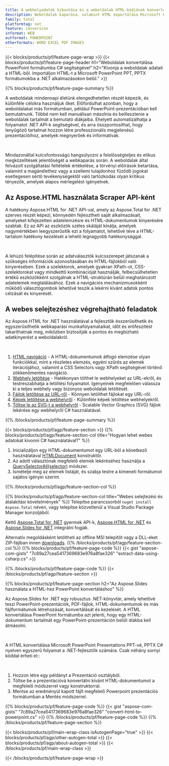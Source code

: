 ```yaml
---
title: A webhelyadatok kibontása és a weboldalak HTML-kódjának konvertálása PowerPoint formátumba a C# használatával
description: Weboldalak kaparása, valamint HTML exportálása Microsoft Powerpoint Presentationsbe a .NET alkalmazásokon belül
family: total
platformtag: net
feature: conversion
informat: WEB
outformat: POWERPOINT
otherformats: WORD EXCEL PDF IMAGES
---
```

{{< blocks/products/pf/feature-page-wrap >}}
{{< blocks/products/pf/feature-page-header h1="Weboldalak konvertálása PowerPoint formátumba C# segítségével" h2="Kivonja a weboldalak adatait a HTML-ből. Importáljon HTML-t a Microsoft PowerPoint PPT, PPTX formátumokba a .NET alkalmazásokon belül." >}}

{{% blocks/products/pf/feature-page-summary %}}

<p>A weboldalak mindennapi életünk elengedhetetlen részét képezik, és különféle célokra használjuk őket. Előfordulhat azonban, hogy a weboldalakat más formátumban, például PowerPoint-prezentációban kell bemutatnunk. Többé nem kell manuálisan másolnia és beillesztenie a weboldalak tartalmát a bemutató diákjaiba. Ehelyett automatizálhatja a folyamatot .NET API-k segítségével, és arra összpontosíthat, hogy lenyűgöző tartalmat hozzon létre professzionális megjelenésű prezentációihoz, amelyek megnyerőek és informatívak.</p><br />

<p>Mindazonáltal kulcsfontosságú hangsúlyozni a felelősségteljes és etikus megközelítések jelentőségét a webkaparás során. A weboldalak által felvázolt szolgáltatási feltételek értékelése, a törvényi előírások betartása, valamint a magánélethez vagy a szellemi tulajdonhoz fűződő jogokat esetlegesen sértő tevékenységektől való tartózkodás olyan kritikus tényezők, amelyek alapos mérlegelést igényelnek.</p>

<h2 class="heading-border">Az Aspose.HTML használata Scraper API-ként</h2>

<p>A hatékony Aspose.HTML for .NET API-val, amely az Aspose.Total for .NET szerves részét képezi, könnyedén fejlesztheti saját alkalmazásait, amelyeket kifejezetten adatelemzésre és HTML-dokumentumok kinyerésére szabtak. Ez az API az eszközök széles skáláját kínálja, amelyek nagymértékben leegyszerűsítik ezt a folyamatot, lehetővé téve a HTML-tartalom hatékony kezelését a lehető legnagyobb hatékonysággal.</p><br />

<p>
A lehúzó felépítése során az adatválasztók kulcsszerepet játszanak a szükséges információk azonosításában és HTML-fájlokból való kinyerésében. Ezek a szelektorok, amelyek gyakran XPath-ot, CSS-szelektorokat vagy mindkettő kombinációját használják, felbecsülhetetlen értékű eszközökként szolgálnak a HTML-struktúrán belüli meghatározott adatelemek megtalálásához. Ezek a navigációs mechanizmusokként működő választógombok lehetővé teszik a lekérni kívánt adatok pontos célzását és kinyerését.</p>

<h2 class="heading-border">A webes selejtezéshez végrehajtható feladatok</h2>

<p>Az Aspose.HTML for .NET használatával a fejlesztők ésszerűsíthetik és egyszerűsíthetik webkaparási munkafolyamataikat, időt és erőfeszítést takaríthatnak meg, miközben biztosítják a pontos és megbízható adatkinyerést a weboldalakról.</p><br />

1. [HTML navigáció](https://docs.aspose.com/html/net/html-navigation/) - A HTML-dokumentumok átfogó elemzése olyan funkciókkal, mint a részletes elemzés, egyéni szűrés az elemek iterációjához, valamint a CSS Selectors vagy XPath segítségével történő zökkenőmentes navigáció.
2. [Webhely letöltése](https://docs.aspose.com/html/net/download-website/) -  Hatékonyan tölthet le webhelyeket az URL-ekről, és testreszabhatja a letöltési folyamatot. Igényeinek megfelelően válassza ki a teljes webhely vagy bizonyos weboldalak letöltését.
3. [Fájlok letöltése az URL-ről](https://docs.aspose.com/html/net/download-file-from-url/) - Könnyen letölthet fájlokat egy URL-ről.
4. [Képek letöltése a webhelyről](https://docs.aspose.com/html/net/download-images-from-website/) - Különféle képek letöltése webhelyekről.
5. [Töltse le az SVG-t a webhelyről](https://docs.aspose.com/html/net/download-svg-from-website/) - Scalable Vector Graphics (SVG) fájlok lekérése egy webhelyről C# használatával.

{{% /blocks/products/pf/feature-page-summary  %}}

{{< blocks/products/pf/agp/feature-section >}}
{{% blocks/products/pf/agp/feature-section-col title="Hogyan lehet webes adatokat kivonni C# használatával?" %}}

1. Inicializáljon egy HTML-dokumentumot egy URL-ből a következő használatával [HTMLDocument](https://reference.aspose.com/html/net/aspose.html/htmldocument/htmldocument/) konstruktőr.
2. Az adott választónak megfelelő elemek lekéréséhez használja a [QuerySelectorAll(selector)](https://reference.aspose.com/html/net/aspose.html.dom/document/queryselectorall/) módszer.
3. Ismételje meg az elemek listáját, és szabja testre a kimeneti formátumot sajátos igényei szerint.
 
{{% /blocks/products/pf/agp/feature-section-col %}}

{{% blocks/products/pf/agp/feature-section-col title="Webes selejtezési és átalakítási követelmények" %}}
Telepítse parancssorból ```nuget install Aspose.Total``` néven, vagy telepítse közvetlenül a Visual Studio Package Manager konzoljából.

Kettő [Aspose.Total for .NET](https://products.aspose.com/total/net/) gyermek API-k, [Aspose.HTML for .NET](https://products.aspose.com/html/net/) és [Aspose.Slides for .NET](https://products.aspose.com/slides/net/) integrálni fogják.

Alternatív megoldásként letöltheti az offline MSI telepítőt vagy a DLL-eket ZIP-fájlban innen [downloads](https://releases.aspose.com/total/net).
{{% /blocks/products/pf/agp/feature-section-col %}}
{{% blocks/products/pf/feature-page-code %}}
{{< gist "aspose-com-gists" "7c89a27cea5417369683e976a8fae326" "extract-data-using-csharp.cs" >}}

{{% /blocks/products/pf/feature-page-code %}}
{{< /blocks/products/pf/agp/feature-section >}}

{{% blocks/products/pf/feature-page-section  h2="Az Aspose.Slides használata a HTML-hez PowerPoint konvertáláshoz" %}}
<p>Az Aspose.Slides for .NET egy robusztus .NET-könyvtár, amely lehetővé teszi PowerPoint-prezentációk, PDF-fájlok, HTML-dokumentumok és más fájlformátumok létrehozását, konvertálását és kezelését. A HTML konvertálása PowerPoint formátumba azt jelenti, hogy egy HTML-dokumentum tartalmát egy PowerPoint-prezentáción belüli diákba kell átmásolni.</p><br />

<p>A HTML konvertálása Microsoft PowerPoint Presentations PPT-vé, PPTX C# nyelven egyszerű folyamat a .NET-fejlesztők számára. Csak néhány sornyi kóddal érheti el::</p><br />

1. Hozzon létre egy példányt a Prezentáció osztályból.
1. Töltse be a prezentációvá konvertálni kívánt HTML-dokumentumot a megfelelő módszerrel vagy konstruktorral.
1. Mentse az eredményül kapott fájlt megfelelő Powerpoint prezentációs formátumban a Mentés módszerrel.

{{% blocks/products/pf/feature-page-code %}}
{{< gist "aspose-com-gists" "7c89a27cea5417369683e976a8fae326" "convert-html-to-powerpoint.cs" >}}
{{% /blocks/products/pf/feature-page-code  %}}
{{% /blocks/products/pf/feature-page-section %}}

{{< blocks/products/pf/main-wrap-class isAutogenPage="true" >}}
{{< blocks/products/pf/agp/other-autogen-total >}}
{{< blocks/products/pf/agp/about-autogen-total >}}
{{< /blocks/products/pf/main-wrap-class >}}

{{< /blocks/products/pf/feature-page-wrap >}}